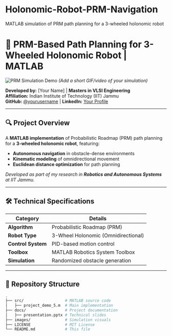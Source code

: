 # Holonomic-Robot-PRM-Navigation
MATLAB simulation of PRM path planning for a 3-wheeled holonomic robot

# 🚀 PRM-Based Path Planning for 3-Wheeled Holonomic Robot | MATLAB

![PRM Simulation Demo](images/demo.gif) *(Add a short GIF/video of your simulation)*

**Developed by:** [Your Name] | **Masters in VLSI Engineering**  
**Affiliation:** Indian Institute of Technology (IIT) Jammu  
**GitHub:** [@yourusername](https://github.com/yourusername) | **LinkedIn:** [Your Profile](https://linkedin.com/in/yourprofile)

---

## 🔍 Project Overview
A **MATLAB implementation** of Probabilistic Roadmap (PRM) path planning for a **3-wheeled holonomic robot**, featuring:
- **Autonomous navigation** in obstacle-dense environments
- **Kinematic modeling** of omnidirectional movement
- **Euclidean distance optimization** for path planning

*Developed as part of my research in **Robotics and Autonomous Systems** at IIT Jammu.*

---

## 🛠️ Technical Specifications
| **Category**       | **Details**                              |
|--------------------|-----------------------------------------|
| **Algorithm**      | Probabilistic Roadmap (PRM)             |
| **Robot Type**     | 3-Wheel Holonomic (Omnidirectional)     |
| **Control System** | PID-based motion control                |
| **Toolbox**        | MATLAB Robotics System Toolbox          |
| **Simulation**     | Randomized obstacle generation          |

---

## 📂 Repository Structure
```bash
.
├── src/                  # MATLAB source code
│   ├── project_demo_5.m  # Main implementation
├── docs/                 # Project documentation
│   ├── presentation.pptx # Technical slides
├── images/               # Simulation visuals
├── LICENSE               # MIT License
└── README.md             # This file
